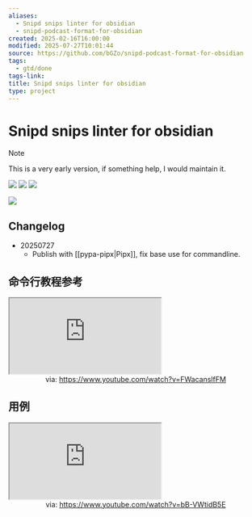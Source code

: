 ```yaml
---
aliases:
  - Snipd snips linter for obsidian
  - snipd-podcast-format-for-obsidian
created: 2025-02-16T16:00:00
modified: 2025-07-27T10:01:44
source: https://github.com/bGZo/snipd-podcast-format-for-obsidian
tags:
  - gtd/done
tags-link:
title: Snipd snips linter for obsidian
type: project
---
```


# Snipd snips linter for obsidian

> [!NOTE]
> This is a very early version, if something help, I would maintain it.

![](https://img.shields.io/github/stars/bGZo/snipd-podcast-format-for-obsidian?style=for-the-badge&label=stars) ![](https://img.shields.io/github/repo-size/bGZo/snipd-podcast-format-for-obsidian?style=for-the-badge&label=size) ![](https://img.shields.io/github/created-at/bGZo/snipd-podcast-format-for-obsidian?style=for-the-badge&label=since)

[![](https://github-readme-stats.vercel.app/api/pin/?username=bGZo&repo=snipd-podcast-format-for-obsidian&bg_color=00000000)](https://github.com/bGZo/snipd-podcast-format-for-obsidian/)

## Changelog

- 20250727
	- Publish with [[pypa-pipx|Pipx]], fix base use for commandline.

## 命令行教程参考

<iframe src="https://www.youtube.com/embed/FWacanslfFM" allow="accelerometer; autoplay; clipboard-write; encrypted-media; gyroscope; picture-in-picture; web-share" referrerpolicy="strict-origin-when-cross-origin" allowfullscreen></iframe>
<center>via: <a href='https://www.youtube.com/watch?v=FWacanslfFM' target='_blank' class='external-link'>https://www.youtube.com/watch?v=FWacanslfFM</a></center>

## 用例

<iframe src="https://www.youtube.com/embed/bB-VWtidB5E" allow="accelerometer; autoplay; clipboard-write; encrypted-media; gyroscope; picture-in-picture; web-share" referrerpolicy="strict-origin-when-cross-origin" allowfullscreen></iframe>
<center>via: <a href='https://www.youtube.com/watch?v=bB-VWtidB5E' target='_blank' class='external-link'>https://www.youtube.com/watch?v=bB-VWtidB5E</a></center>
